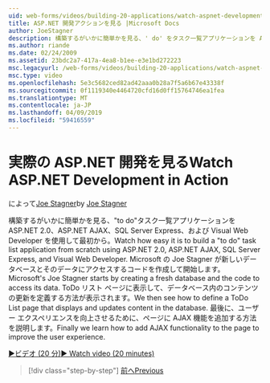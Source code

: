 ```yaml
---
uid: web-forms/videos/building-20-applications/watch-aspnet-development-in-action
title: ASP.NET 開発アクションを見る |Microsoft Docs
author: JoeStagner
description: 構築するがいかに簡単かを見る、' do' をタスク一覧アプリケーションを ASP.NET 2.0、ASP.NET AJAX、SQL Server Express、および Visual Web Developer を使用して最初から。 Mic.
ms.author: riande
ms.date: 02/24/2009
ms.assetid: 23bdc2a7-417a-4ea8-b1ee-e3e1bd272223
msc.legacyurl: /web-forms/videos/building-20-applications/watch-aspnet-development-in-action
msc.type: video
ms.openlocfilehash: 5e3c5682ced82ad42aaa0b28a7f5a6b67e43338f
ms.sourcegitcommit: 0f1119340e4464720cfd16d0ff15764746ea1fea
ms.translationtype: MT
ms.contentlocale: ja-JP
ms.lasthandoff: 04/09/2019
ms.locfileid: "59416559"
---
```

# <a name="watch-aspnet-development-in-action"></a><span data-ttu-id="223e6-104">実際の ASP.NET 開発を見る</span><span class="sxs-lookup"><span data-stu-id="223e6-104">Watch ASP.NET Development in Action</span></span>

<span data-ttu-id="223e6-105">によって[Joe Stagner](https://github.com/JoeStagner)</span><span class="sxs-lookup"><span data-stu-id="223e6-105">by [Joe Stagner](https://github.com/JoeStagner)</span></span>

<span data-ttu-id="223e6-106">構築するがいかに簡単かを見る、"to do"タスク一覧アプリケーションを ASP.NET 2.0、ASP.NET AJAX、SQL Server Express、および Visual Web Developer を使用して最初から。</span><span class="sxs-lookup"><span data-stu-id="223e6-106">Watch how easy it is to build a "to do" task list application from scratch using ASP.NET 2.0, ASP.NET AJAX, SQL Server Express, and Visual Web Developer.</span></span> <span data-ttu-id="223e6-107">Microsoft の Joe Stagner が新しいデータベースとそのデータにアクセスするコードを作成して開始します。</span><span class="sxs-lookup"><span data-stu-id="223e6-107">Microsoft's Joe Stagner starts by creating a fresh database and the code to access its data.</span></span> <span data-ttu-id="223e6-108">ToDo リスト ページに表示して、データベース内のコンテンツの更新を定義する方法が表示されます。</span><span class="sxs-lookup"><span data-stu-id="223e6-108">We then see how to define a ToDo List page that displays and updates content in the database.</span></span> <span data-ttu-id="223e6-109">最後に、ユーザー エクスペリエンスを向上させるために、ページに AJAX 機能を追加する方法を説明します。</span><span class="sxs-lookup"><span data-stu-id="223e6-109">Finally we learn how to add AJAX functionality to the page to improve the user experience.</span></span>

[<span data-ttu-id="223e6-110">&#9654;ビデオ (20 分)</span><span class="sxs-lookup"><span data-stu-id="223e6-110">&#9654; Watch video (20 minutes)</span></span>](https://channel9.msdn.com/Blogs/ASP-NET-Site-Videos/watch-aspnet-development-in-action)

> [!div class="step-by-step"]
> [<span data-ttu-id="223e6-111">前へ</span><span class="sxs-lookup"><span data-stu-id="223e6-111">Previous</span></span>](lesson-8-working-with-the-gridview-and-formview.md)
